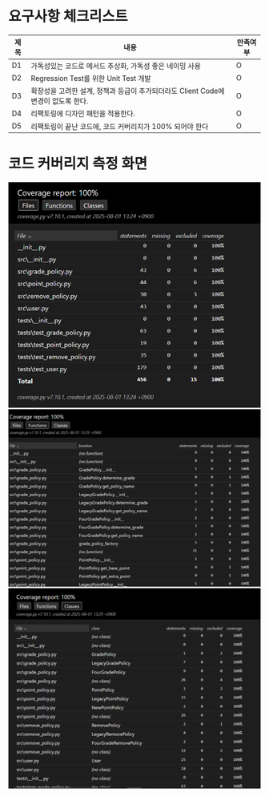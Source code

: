# 요구사항 체크리스트


| 제목 | 내용                                                    | 만족여부 |
|----|-------------------------------------------------------|------|
| D1 | 가독성있는 코드로 메서드 추상화, 가독성 좋은 네이밍 사용                      | O    |
| D2 | Regression Test를 위한 Unit Test 개발                      | O    |
| D3 | 확장성을 고려한 설계, 정책과 등급이 추가되더라도 Client Code에 변경이 없도록 한다.  | O    |
| D4 | 리팩토링에 디자인 패턴을 적용한다.                                   | O    |
| D5 | 리팩토링이 끝난 코드에, 코드 커버리지가 100% 되어야 한다                    | O    |

# 코드 커버리지 측정 화면
![img.png](img.png)
![img_1.png](img_1.png)
![img_2.png](img_2.png)